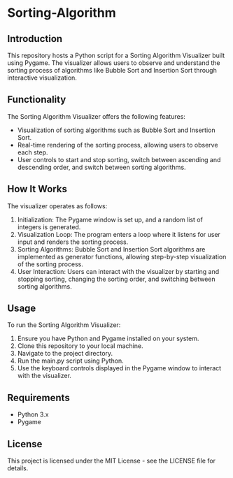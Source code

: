 # Sorting-Algorithm

## Introduction
This repository hosts a Python script for a Sorting Algorithm Visualizer built using Pygame. The visualizer allows users to observe and understand the sorting process of algorithms like Bubble Sort and Insertion Sort through interactive visualization.

## Functionality 
The Sorting Algorithm Visualizer offers the following features:

- Visualization of sorting algorithms such as Bubble Sort and Insertion Sort.
- Real-time rendering of the sorting process, allowing users to observe each step.
- User controls to start and stop sorting, switch between ascending and descending order, and switch between sorting algorithms.

## How It Works
The visualizer operates as follows:

1. Initialization: The Pygame window is set up, and a random list of integers is generated.
2. Visualization Loop: The program enters a loop where it listens for user input and renders the sorting process.
3. Sorting Algorithms: Bubble Sort and Insertion Sort algorithms are implemented as generator functions, allowing step-by-step visualization of the sorting process.
4. User Interaction: Users can interact with the visualizer by starting and stopping sorting, changing the sorting order, and switching between sorting algorithms.

## Usage 
To run the Sorting Algorithm Visualizer:

1. Ensure you have Python and Pygame installed on your system.
2. Clone this repository to your local machine.
3. Navigate to the project directory.
4. Run the main.py script using Python.
5. Use the keyboard controls displayed in the Pygame window to interact with the visualizer.

## Requirements
- Python 3.x
- Pygame

## License 
This project is licensed under the MIT License - see the LICENSE file for details.
